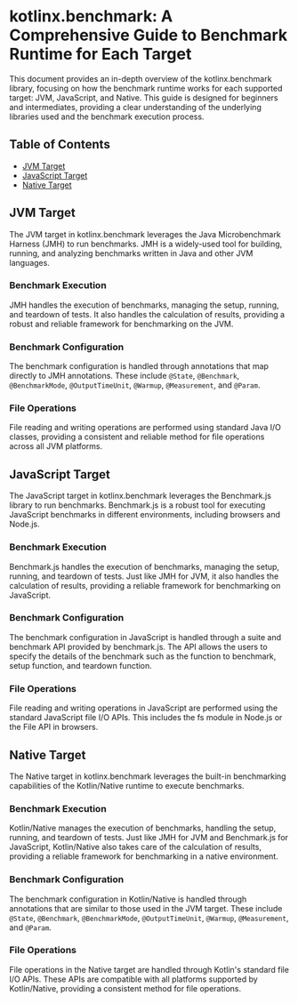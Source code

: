 # kotlinx.benchmark: A Comprehensive Guide to Benchmark Runtime for Each Target

This document provides an in-depth overview of the kotlinx.benchmark library, focusing on how the benchmark runtime works for each supported target: JVM, JavaScript, and Native. This guide is designed for beginners and intermediates, providing a clear understanding of the underlying libraries used and the benchmark execution process.

## Table of Contents

- [JVM Target](#jvm-target)
- [JavaScript Target](#javascript-target)
- [Native Target](#native-target)

## JVM Target

The JVM target in kotlinx.benchmark leverages the Java Microbenchmark Harness (JMH) to run benchmarks. JMH is a widely-used tool for building, running, and analyzing benchmarks written in Java and other JVM languages.

### Benchmark Execution

JMH handles the execution of benchmarks, managing the setup, running, and teardown of tests. It also handles the calculation of results, providing a robust and reliable framework for benchmarking on the JVM.

### Benchmark Configuration

The benchmark configuration is handled through annotations that map directly to JMH annotations. These include `@State`, `@Benchmark`, `@BenchmarkMode`, `@OutputTimeUnit`, `@Warmup`, `@Measurement`, and `@Param`.

### File Operations

File reading and writing operations are performed using standard Java I/O classes, providing a consistent and reliable method for file operations across all JVM platforms.

## JavaScript Target

The JavaScript target in kotlinx.benchmark leverages the Benchmark.js library to run benchmarks. Benchmark.js is a robust tool for executing JavaScript benchmarks in different environments, including browsers and Node.js.

### Benchmark Execution

Benchmark.js handles the execution of benchmarks, managing the setup, running, and teardown of tests. Just like JMH for JVM, it also handles the calculation of results, providing a reliable framework for benchmarking on JavaScript.

### Benchmark Configuration

The benchmark configuration in JavaScript is handled through a suite and benchmark API provided by benchmark.js. The API allows the users to specify the details of the benchmark such as the function to benchmark, setup function, and teardown function.

### File Operations

File reading and writing operations in JavaScript are performed using the standard JavaScript file I/O APIs. This includes the fs module in Node.js or the File API in browsers.

## Native Target

The Native target in kotlinx.benchmark leverages the built-in benchmarking capabilities of the Kotlin/Native runtime to execute benchmarks.

### Benchmark Execution

Kotlin/Native manages the execution of benchmarks, handling the setup, running, and teardown of tests. Just like JMH for JVM and Benchmark.js for JavaScript, Kotlin/Native also takes care of the calculation of results, providing a reliable framework for benchmarking in a native environment.

### Benchmark Configuration

The benchmark configuration in Kotlin/Native is handled through annotations that are similar to those used in the JVM target. These include `@State`, `@Benchmark`, `@BenchmarkMode`, `@OutputTimeUnit`, `@Warmup`, `@Measurement`, and `@Param`.

### File Operations

File operations in the Native target are handled through Kotlin's standard file I/O APIs. These APIs are compatible with all platforms supported by Kotlin/Native, providing a consistent method for file operations.
